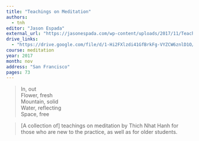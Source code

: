 ```yaml
---
title: "Teachings on Meditation"
authors:
  - tnh
editor: "Jason Espada"
external_url: "https://jasonespada.com/wp-content/uploads/2017/11/Teachings-on-Meditation-by-Thich-Nhat-Hanh.pdf"
drive_links:
  - "https://drive.google.com/file/d/1-Hi2FXlzdi41GfBrkFg-VYZCW6znlD1O/view?usp=drivesdk"
course: meditation
year: 2017
month: nov
address: "San Francisco"
pages: 73
---
```


> In, out  
Flower, fresh  
Mountain, solid  
Water, reflecting  
Space, free

> [A collection of] teachings on meditation by Thich Nhat Hanh for those who are new to the practice, as well as for older students.
